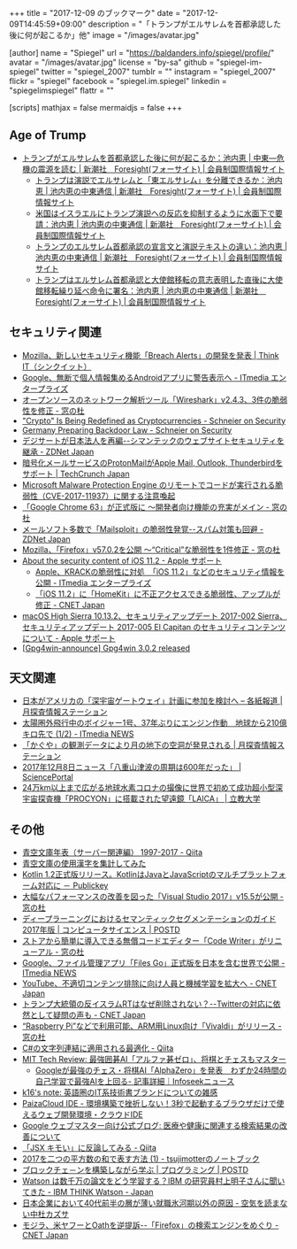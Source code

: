 +++
title = "2017-12-09 のブックマーク"
date =  "2017-12-09T14:45:59+09:00"
description = "「トランプがエルサレムを首都承認した後に何が起こるか」他"
image = "/images/avatar.jpg"

[author]
name      = "Spiegel"
url       = "https://baldanders.info/spiegel/profile/"
avatar    = "/images/avatar.jpg"
license   = "by-sa"
github    = "spiegel-im-spiegel"
twitter   = "spiegel_2007"
tumblr    = ""
instagram = "spiegel_2007"
flickr    = "spiegel"
facebook  = "spiegel.im.spiegel"
linkedin  = "spiegelimspiegel"
flattr    = ""

[scripts]
  mathjax = false
  mermaidjs = false
+++

## Age of Trump

- [トランプがエルサレムを首都承認した後に何が起こるか：池内恵 | 中東―危機の震源を読む | 新潮社　Foresight(フォーサイト) | 会員制国際情報サイト](http://www.fsight.jp/articles/-/43081)
    - [トランプは演説でエルサレムと「東エルサレム」を分離できるか：池内恵 | 池内恵の中東通信 | 新潮社　Foresight(フォーサイト) | 会員制国際情報サイト](http://www.fsight.jp/articles/-/43082)
    - [米国はイスラエルにトランプ演説への反応を抑制するように水面下で要請：池内恵 | 池内恵の中東通信 | 新潮社　Foresight(フォーサイト) | 会員制国際情報サイト](http://www.fsight.jp/articles/-/43088)
    - [トランプのエルサレム首都承認の宣言文と演説テキストの違い：池内恵 | 池内恵の中東通信 | 新潮社　Foresight(フォーサイト) | 会員制国際情報サイト](http://www.fsight.jp/articles/-/43089)
    - [トランプはエルサレム首都承認と大使館移転の意志表明した直後に大使館移転繰り延べ命令に署名：池内恵 | 池内恵の中東通信 | 新潮社　Foresight(フォーサイト) | 会員制国際情報サイト](http://www.fsight.jp/articles/-/43090)

## セキュリティ関連

- [Mozilla、新しいセキュリティ機能「Breach Alerts」の開発を発表 | Think IT（シンクイット）](https://thinkit.co.jp/news/bn/13039)
- [Google、無断で個人情報集めるAndroidアプリに警告表示へ - ITmedia エンタープライズ](http://www.itmedia.co.jp/enterprise/articles/1712/04/news053.html)
- [オープンソースのネットワーク解析ツール「Wireshark」v2.4.3、3件の脆弱性を修正 - 窓の杜](https://forest.watch.impress.co.jp/docs/news/1094755.html)
- ["Crypto" Is Being Redefined as Cryptocurrencies - Schneier on Security](https://www.schneier.com/blog/archives/2017/12/crypto_is_being.html)
- [Germany Preparing Backdoor Law - Schneier on Security](https://www.schneier.com/blog/archives/2017/12/germany_prepari.html)
- [デジサートが日本法人を再編--シマンテックのウェブサイトセキュリティを継承 - ZDNet Japan](https://japan.zdnet.com/article/35111517/)
- [暗号化メールサービスのProtonMailがApple Mail, Outlook, Thunderbirdをサポート  |  TechCrunch Japan](http://jp.techcrunch.com/2017/12/07/2017-12-06-protonmail-adds-apple-mail-outlook-and-thunderbird-smpt-imap/)
- [Microsoft Malware Protection Engine のリモートでコードが実行される脆弱性（CVE-2017-11937）に関する注意喚起](https://www.jpcert.or.jp/at/2017/at170046.html)
- [「Google Chrome 63」が正式版に ～開発者向け機能の充実がメイン - 窓の杜](https://forest.watch.impress.co.jp/docs/news/1095514.html)
- [メールソフト多数で「Mailsploit」の脆弱性発覚--スパム対策も回避 - ZDNet Japan](https://japan.zdnet.com/article/35111572/)
- [Mozilla、「Firefox」v57.0.2を公開 〜“Critical”な脆弱性を1件修正 - 窓の杜](https://forest.watch.impress.co.jp/docs/news/1095782.html)
- [About the security content of iOS 11.2 - Apple サポート](https://support.apple.com/ja-jp/HT208334)
    - [Apple、KRACKの脆弱性に対処　「iOS 11.2」などのセキュリティ情報を公開 - ITmedia エンタープライズ](http://www.itmedia.co.jp/enterprise/articles/1712/07/news049.html)
    - [「iOS 11.2」に「HomeKit」に不正アクセスできる脆弱性、アップルが修正 - CNET Japan](https://japan.cnet.com/article/35111636/)
- [macOS High Sierra 10.13.2、セキュリティアップデート 2017-002 Sierra、セキュリティアップデート 2017-005 El Capitan のセキュリティコンテンツについて - Apple サポート](https://support.apple.com/ja-jp/HT208331)
- [[Gpg4win-announce] Gpg4win 3.0.2 released](http://lists.wald.intevation.org/pipermail/gpg4win-announce/2017-December/000075.html)

## 天文関連

- [日本がアメリカの「深宇宙ゲートウェイ」計画に参加を検討へ – 各紙報道  |   月探査情報ステーション](https://moonstation.jp/blog/lunarexp/japan-to-join-deep-space-gateway-anticipating-lunar-exploration-by-japanese-astronauts)
- [太陽圏外飛行中のボイジャー1号、37年ぶりにエンジン作動　地球から210億キロ先で (1/2) - ITmedia NEWS](http://www.itmedia.co.jp/news/articles/1712/05/news099.html)
- [「かぐや」の観測データにより月の地下の空洞が発見される  |   月探査情報ステーション](https://moonstation.jp/blog/lunarexp/kaguya/kaguya-and-grail-data-finds-large-underground-lava-tube-in-the-moon)
- [2017年12月8日ニュース「八重山津波の周期は600年だった」 | SciencePortal](http://scienceportal.jst.go.jp/news/newsflash_review/newsflash/2017/12/20171208_01.html)
- [24万km以上まで広がる地球水素コロナの撮像に世界で初めて成功超小型深宇宙探査機「PROCYON」に搭載された望遠鏡「LAICA」 | 立教大学](https://www.rikkyo.ac.jp/news/2017/12/mknpps0000008601.html)

## その他

- [青空文庫年表（サーバー関連編） 1997-2017 - Qiita](https://qiita.com/takahashim/items/077a1eeba805c7237cd5)
- [青空文庫の使用漢字を集計してみた](http://wakufactory.jp/densho/font/aozora/)
- [Kotlin 1.2正式版リリース。KotlinはJavaとJavaScriptのマルチプラットフォーム対応に － Publickey](http://www.publickey1.jp/blog/17/kotlin_12kotlinjavajavascript.html)
- [大幅なパフォーマンスの改善を図った「Visual Studio 2017」v15.5が公開 - 窓の杜](https://forest.watch.impress.co.jp/docs/news/1095016.html)
- [ディープラーニングにおけるセマンティックセグメンテーションのガイド2017年版 | コンピュータサイエンス | POSTD](http://postd.cc/semantic-segmentation-deep-learning-review/)
- [ストアから簡単に導入できる無償コードエディター「Code Writer」がリニューアル - 窓の杜](https://forest.watch.impress.co.jp/docs/news/1094990.html)
- [Google、ファイル管理アプリ「Files Go」正式版を日本を含む世界で公開 - ITmedia NEWS](http://www.itmedia.co.jp/news/articles/1712/05/news129.html)
- [YouTube、不適切コンテンツ排除に向け人員と機械学習を拡大へ - CNET Japan](https://japan.cnet.com/article/35111482/)
- [トランプ大統領の反イスラムRTはなぜ削除されない？--Twitterの対応に依然として疑問の声も - CNET Japan](https://japan.cnet.com/article/35111330/)
- [“Raspberry Pi”などで利用可能、ARM用Linux向け「Vivaldi」がリリース - 窓の杜](https://forest.watch.impress.co.jp/docs/news/1095321.html)
- [C#の文字列連結に適用される最適化 - Qiita](https://qiita.com/anoneko_no_acc/items/a366f1193f1ee9d4798d)
- [MIT Tech Review: 最強囲碁AI「アルファ碁ゼロ」、将棋とチェスもマスター](https://www.technologyreview.jp/nl/deepminds-groundbreaking-alphago-zero-ai-is-now-a-versatile-gamer/)
    - [Googleが最強のチェス・将棋AI「AlphaZero」を発表　わずか24時間の自己学習で最強AIを上回る- 記事詳細｜Infoseekニュース](https://news.infoseek.co.jp/article/itmedia_nlab_20171206121/)
- [k16's note: 英語圏のIT系技術書ブランドについての雑感](http://note.golden-lucky.net/2017/12/blog-post.html)
- [PaizaCloud IDE - 環境構築で挫折しない！3秒で起動するブラウザだけで使えるウェブ開発環境・クラウドIDE](https://paiza.cloud/ja/)
- [Google ウェブマスター向け公式ブログ:  医療や健康に関連する検索結果の改善について](https://webmaster-ja.googleblog.com/2017/12/for-more-reliable-health-search.html?m=1)
- [「JSX キモい」に反論してみる - Qiita](https://qiita.com/oukayuka/items/195315df70b1f8de3a18)
- [2017を二つの平方数の和で表す方法 (1) - tsujimotterのノートブック](http://tsujimotter.hatenablog.com/entry/fermat-descent)
- [ブロックチェ－ンを構築しながら学ぶ | プログラミング | POSTD](http://postd.cc/learn-blockchains-by-building-one/)
- [Watson は数千万の論文をどう学習する？IBM の研究員村上明子さんに聞いてきた - IBM THINK Watson - Japan](https://www.ibm.com/think/jp-ja/watson/how-watson-learns-interview-with-researcher-akiko-murakami/)
- [日本企業において40代前半の層が薄い就職氷河期以外の原因 - 空気を読まない中杜カズサ](http://nakamorikzs.net/entry/around40_labor)
- [モジラ、米ヤフーとOathを逆提訴--「Firefox」の検索エンジンをめぐり - CNET Japan](https://japan.cnet.com/article/35111556/)
